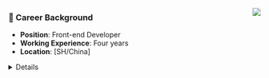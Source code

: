 <a href="https://passer-by.com/" target="_blank"><img align="right" src="https://github-readme-stats.vercel.app/api?username=LionelSz&show_icons=true&count_private=false&theme=vue-dark" /></a>

### 💼 Career Background

- **Position**: Front-end Developer
- **Working Experience**: Four years
- **Location**: [SH/China]

<details>
  <summary>Details</summary>

  ### 🔧 Skill Stack
  - **HTML5/CSS3**: Proficient in semantic HTML and responsive CSS design.
  - **Frameworks and Libraries**:
    - React.js / Vue.js / Angular
    - Cesium.js / Three.js / Arcgis for JavaScript / Leaflet
  - **Toolchain**:
    - Webpack / Vite (module packaging)
</details>
